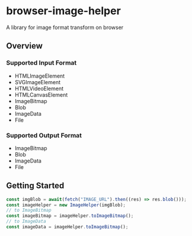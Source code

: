 # browser-image-helper

A library for image format transform on browser

## Overview

### Supported Input Format

- HTMLImageElement
- SVGImageElement
- HTMLVideoElement
- HTMLCanvasElement
- ImageBitmap
- Blob
- ImageData
- File

### Supported Output Format

- ImageBitmap
- Blob
- ImageData
- File

## Getting Started

```ts
const imgBlob = await(fetch("IMAGE_URL").then((res) => res.blob()));
const imageHelper = new ImageHelper(imgBlob);
// to ImageBitmap
const imageBitmap = imageHelper.toImageBitmap();
// to ImageData
const imageData = imageHelper.toImageBitmap();
```
